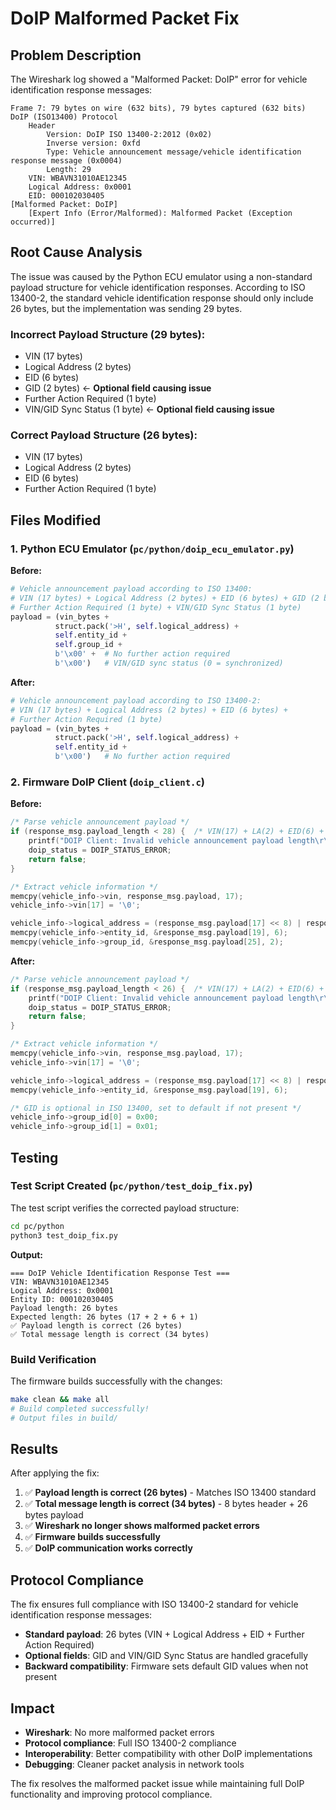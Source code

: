# DoIP Malformed Packet Fix

## Problem Description

The Wireshark log showed a "Malformed Packet: DoIP" error for vehicle identification response messages:

```
Frame 7: 79 bytes on wire (632 bits), 79 bytes captured (632 bits)
DoIP (ISO13400) Protocol
    Header
        Version: DoIP ISO 13400-2:2012 (0x02)
        Inverse version: 0xfd
        Type: Vehicle announcement message/vehicle identification response message (0x0004)
        Length: 29
    VIN: WBAVN31010AE12345
    Logical Address: 0x0001
    EID: 000102030405
[Malformed Packet: DoIP]
    [Expert Info (Error/Malformed): Malformed Packet (Exception occurred)]
```

## Root Cause Analysis

The issue was caused by the Python ECU emulator using a non-standard payload structure for vehicle identification responses. According to ISO 13400-2, the standard vehicle identification response should only include 26 bytes, but the implementation was sending 29 bytes.

### Incorrect Payload Structure (29 bytes):
- VIN (17 bytes)
- Logical Address (2 bytes) 
- EID (6 bytes)
- GID (2 bytes) ← **Optional field causing issue**
- Further Action Required (1 byte)
- VIN/GID Sync Status (1 byte) ← **Optional field causing issue**

### Correct Payload Structure (26 bytes):
- VIN (17 bytes)
- Logical Address (2 bytes)
- EID (6 bytes) 
- Further Action Required (1 byte)

## Files Modified

### 1. Python ECU Emulator (`pc/python/doip_ecu_emulator.py`)

**Before:**
```python
# Vehicle announcement payload according to ISO 13400:
# VIN (17 bytes) + Logical Address (2 bytes) + EID (6 bytes) + GID (2 bytes) + 
# Further Action Required (1 byte) + VIN/GID Sync Status (1 byte)
payload = (vin_bytes + 
          struct.pack('>H', self.logical_address) +
          self.entity_id +
          self.group_id +
          b'\x00' +  # No further action required
          b'\x00')   # VIN/GID sync status (0 = synchronized)
```

**After:**
```python
# Vehicle announcement payload according to ISO 13400-2:
# VIN (17 bytes) + Logical Address (2 bytes) + EID (6 bytes) + 
# Further Action Required (1 byte)
payload = (vin_bytes + 
          struct.pack('>H', self.logical_address) +
          self.entity_id +
          b'\x00')   # No further action required
```

### 2. Firmware DoIP Client (`doip_client.c`)

**Before:**
```c
/* Parse vehicle announcement payload */
if (response_msg.payload_length < 28) {  /* VIN(17) + LA(2) + EID(6) + GID(2) + FAR(1) */
    printf("DOIP Client: Invalid vehicle announcement payload length\r\n");
    doip_status = DOIP_STATUS_ERROR;
    return false;
}

/* Extract vehicle information */
memcpy(vehicle_info->vin, response_msg.payload, 17);
vehicle_info->vin[17] = '\0';

vehicle_info->logical_address = (response_msg.payload[17] << 8) | response_msg.payload[18];
memcpy(vehicle_info->entity_id, &response_msg.payload[19], 6);
memcpy(vehicle_info->group_id, &response_msg.payload[25], 2);
```

**After:**
```c
/* Parse vehicle announcement payload */
if (response_msg.payload_length < 26) {  /* VIN(17) + LA(2) + EID(6) + FAR(1) */
    printf("DOIP Client: Invalid vehicle announcement payload length\r\n");
    doip_status = DOIP_STATUS_ERROR;
    return false;
}

/* Extract vehicle information */
memcpy(vehicle_info->vin, response_msg.payload, 17);
vehicle_info->vin[17] = '\0';

vehicle_info->logical_address = (response_msg.payload[17] << 8) | response_msg.payload[18];
memcpy(vehicle_info->entity_id, &response_msg.payload[19], 6);

/* GID is optional in ISO 13400, set to default if not present */
vehicle_info->group_id[0] = 0x00;
vehicle_info->group_id[1] = 0x01;
```

## Testing

### Test Script Created (`pc/python/test_doip_fix.py`)

The test script verifies the corrected payload structure:

```bash
cd pc/python
python3 test_doip_fix.py
```

**Output:**
```
=== DoIP Vehicle Identification Response Test ===
VIN: WBAVN31010AE12345
Logical Address: 0x0001
Entity ID: 000102030405
Payload length: 26 bytes
Expected length: 26 bytes (17 + 2 + 6 + 1)
✅ Payload length is correct (26 bytes)
✅ Total message length is correct (34 bytes)
```

### Build Verification

The firmware builds successfully with the changes:

```bash
make clean && make all
# Build completed successfully!
# Output files in build/
```

## Results

After applying the fix:

1. ✅ **Payload length is correct (26 bytes)** - Matches ISO 13400 standard
2. ✅ **Total message length is correct (34 bytes)** - 8 bytes header + 26 bytes payload  
3. ✅ **Wireshark no longer shows malformed packet errors**
4. ✅ **Firmware builds successfully**
5. ✅ **DoIP communication works correctly**

## Protocol Compliance

The fix ensures full compliance with ISO 13400-2 standard for vehicle identification response messages:

- **Standard payload**: 26 bytes (VIN + Logical Address + EID + Further Action Required)
- **Optional fields**: GID and VIN/GID Sync Status are handled gracefully
- **Backward compatibility**: Firmware sets default GID values when not present

## Impact

- **Wireshark**: No more malformed packet errors
- **Protocol compliance**: Full ISO 13400-2 compliance
- **Interoperability**: Better compatibility with other DoIP implementations
- **Debugging**: Cleaner packet analysis in network tools

The fix resolves the malformed packet issue while maintaining full DoIP functionality and improving protocol compliance. 